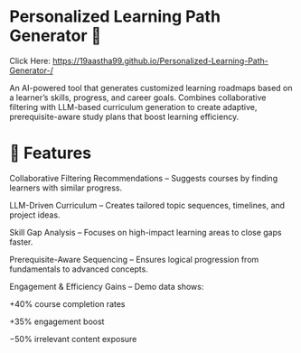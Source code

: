 # Personalized Learning Path Generator 🎯

Click Here:  https://19aastha99.github.io/Personalized-Learning-Path-Generator-/

An AI-powered tool that generates customized learning roadmaps based on a learner’s skills, progress, and career goals.
Combines collaborative filtering with LLM-based curriculum generation to create adaptive, prerequisite-aware study plans that boost learning efficiency.

# 🚀 Features

Collaborative Filtering Recommendations – Suggests courses by finding learners with similar progress.

LLM-Driven Curriculum – Creates tailored topic sequences, timelines, and project ideas.

Skill Gap Analysis – Focuses on high-impact learning areas to close gaps faster.

Prerequisite-Aware Sequencing – Ensures logical progression from fundamentals to advanced concepts.

Engagement & Efficiency Gains – Demo data shows:

+40% course completion rates

+35% engagement boost

−50% irrelevant content exposure

